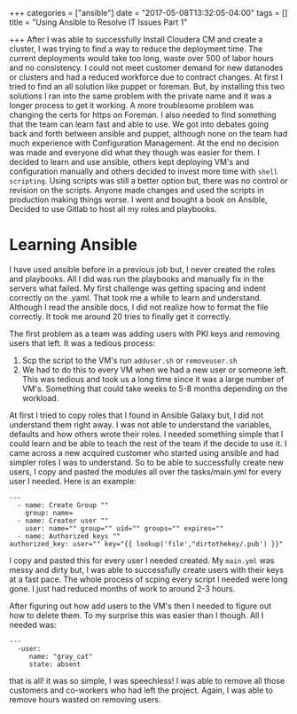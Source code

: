 +++
categories = ["ansible"]
date = "2017-05-08T13:32:05-04:00"
tags = []
title = "Using Ansible to Resolve IT Issues Part 1"

+++
After I was able to successfully Install Cloudera CM and create a cluster, I was trying to find a way to reduce the deployment time. The current deployments would take too long, waste over 500 of labor hours and no consistency. I could not meet customer demand for new datanodes or clusters and had a reduced workforce due to contract changes. At first I tried to find an all solution like puppet or foreman. But, by installing this two solutions I ran into the same problem with the private name and it was a longer process to get it working. A more troublesome problem was changing the certs for https on Foreman. I also needed to find something that the team can learn fast and able to use. We got into debates going back and forth between ansible and puppet, although none on the team had much experience with Configuration Management. At the end no decision was made and everyone did what they though was easier for them. I decided to learn and use ansible, others kept deploying VM's and configuration manually and others decided to invest more time with ``` shell scripting ```. Using scripts was still a better option but, there was no control or revision on the scripts. Anyone made changes and used the scripts in production making things worse. I went and bought a book on Ansible, Decided to use Gitlab to host all my roles and playbooks.


# Learning Ansible

I have used ansible before in a previous job but, I never created the roles and playbooks. All I did was run the playbooks and manually fix in the servers what failed. My first challenge was getting spacing and indent correctly on the .yaml. That took me a while to learn and understand. Although I read the ansible docs, I did not realize how to format the file correctly. It took me around 20 tries to finally get it correctly.

The first problem as a team was adding users with PKI keys and removing users that left. It was a tedious process:

1. Scp the script to the VM's run ```adduser.sh``` or ```removeuser.sh```
2. We had to do this to every VM when we had a new user or someone left. This was tedious and took us a long time since it was a large number of VM's. Something that could take weeks to 5-8 months depending on the workload.

At first I tried to copy roles that I found in Ansible Galaxy but, I did not understand them right away. I was not able to understand the variables, defaults and how others wrote their roles. I needed something simple that I could learn and be able to teach the rest of the team if the decide to use it. I came across a new acquired customer who started using ansible and had simpler roles I was to understand. So to be able to successfully create new users, I copy and pasted the modules all over the tasks/main.yml for every user I needed. Here is an example:

```
---
  - name: Create Group ""
    group: name=
  - name: Creater user ""
    user: name="" group="" uid="" groups="" expires=""
  - name: Authorized keys ""
authorized_key: user="" key="{{ lookup('file',"dirtothekey/.pub') }}"
```
I copy and pasted this for every user I needed created. My ```main.yml``` was messy and dirty but, I was able to successfully create users with their keys at a fast pace. The whole process of scping every script I needed were long gone. I just had reduced months of work to around 2-3 hours.

After figuring out how add users to the VM's then I needed to figure out how to delete them. To my surprise this was easier than I though. All I needed was:

```
---
  -user:
     name: "gray_cat"
     state: absent
```

that is all! it was so simple, I was speechless! I was able to remove all those customers and co-workers who had left the project. Again, I was able to remove hours wasted on removing users.
